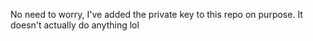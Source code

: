 No need to worry, I've added the private key to this repo on purpose. It doesn't actually do anything lol
